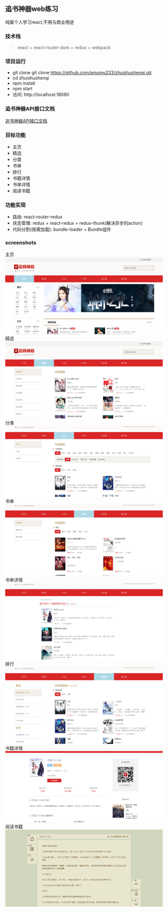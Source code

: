 ## 追书神器web练习    

纯属个人学习react,不用与商业用途    

### 技术栈     
> react + react-router-dom + redux + webpack 


### 项目运行
- git clone git clone https://github.com/amumu233/zhuishushenqi.git    
- cd zhuishushenqi    
- npm install      
- npm start      
- 访问: http://localhost:18080    

### 追书神器API接口文档

[追书神器API接口文档](https://github.com/amumu233/zhuishushenqi/wiki/API-%E6%8E%A5%E5%8F%A3%E6%96%87%E6%A1%A3)

### 目标功能
- 主页      
- 精选     
- 分类     
- 书单     
- 排行     
- 书籍详情     
- 书单详情     
- 阅读书籍    

### 功能实现
- 路由: react-router-redux    
- 状态管理:  redux + react-redux + redux-thunk(解决异步的action)       
- 代码分割(按需加载):  bundle-loader + Bundle组件    



### screenshots

主页
![](./screenshots/追书神器webapp.png)
精选
![](./screenshots/selection.png)
分类
![](./screenshots/category.png)
书单
![](./screenshots/bookList.png)
书单详情
![](./screenshots/bookListDetail.png)
排行
![](./screenshots/rank.png)
书籍详情
![](./screenshots/read.png)
阅读书籍
![](./screenshots/reading.png)




